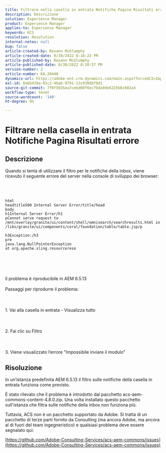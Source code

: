 ```yaml
---
title: Filtrare nella casella in entrata Notifiche Pagina Risultati errore
description: Descrizione
solution: Experience Manager
product: Experience Manager
applies-to: Experience Manager
keywords: KCS
resolution: Resolution
internal-notes: null
bug: false
article-created-by: Roxann McGlumphy
article-created-date: 8/30/2022 8:18:23 PM
article-published-by: Roxann McGlumphy
article-published-date: 8/30/2022 8:20:57 PM
version-number: 2
article-number: KA-20440
dynamics-url: https://adobe-ent.crm.dynamics.com/main.aspx?forceUCI=1&pagetype=entityrecord&etn=knowledgearticle&id=a28b55e0-a028-ed11-9db1-002248086d3d
exl-id: 8abb478a-01c2-4bab-9791-13c030dbf0d1
source-git-commit: 7f0f5035ea7cebd60f6ec7bda9de6225b6c602a4
workflow-type: tm+mt
source-wordcount: '149'
ht-degree: 9%

---
```


# Filtrare nella casella in entrata Notifiche Pagina Risultati errore

## Descrizione

Quando si tenta di utilizzare il filtro per le notifiche della inbox, viene ricevuto il seguente errore del server nella console di sviluppo dei browser:<br><br> <br><br>

```
html
headtitle500 Internal Server Error/title/head
body
h1Internal Server Error/h1
pCannot serve request to /mnt/overlay/granite/ui/content/shell/omnisearch/searchresults.html in /libs/granite/ui/components/coral/foundation/table/table.jsp/p

h3Exception:/h3
pre
java.lang.NullPointerException
at org.apache.sling.resourcereso
```

<br><br> <br><br>Il problema è riproducibile in AEM 6.5.13<br><br>Passaggi per riprodurre il problema:<br><br> <br><br>1. Vai alla casella in entrata - Visualizza tutto<br><br> <br><br>2. Fai clic su Filtro<br><br> <br><br>3. Viene visualizzato l’errore &quot;Impossibile inviare il modulo&quot;

## Risoluzione


In un’istanza predefinita AEM 6.5.13 il filtro sulle notifiche della casella in entrata funziona come previsto.

È stato rilevato che il problema è introdotto dal pacchetto acs-aem-commons-content-4.8.0.zip. Una volta installato questo pacchetto sull&#39;istanza che filtra sulle notifiche della inbox non funziona più.

Tuttavia, ACS non è un pacchetto supportato da Adobe. Si tratta di un pacchetto di terze parti fornito da Consulting (ma ancora Adobe, ma ancora al di fuori del team ingegneristico) e qualsiasi problema deve essere segnalato qui:



[https://github.com/Adobe-Consulting-Services/acs-aem-commons/issues](https://github.com/Adobe-Consulting-Services/acs-aem-commons/issues)
